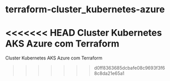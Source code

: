 # terraform-cluster_kubernetes-azure
<<<<<<< HEAD
Cluster Kubernetes  AKS Azure com Terraform
=======
Cluster Kubernetes AKS Azure com Terraform
>>>>>>> d0ff8363685dcbafe08c9693f3f68c8da21e65a1
